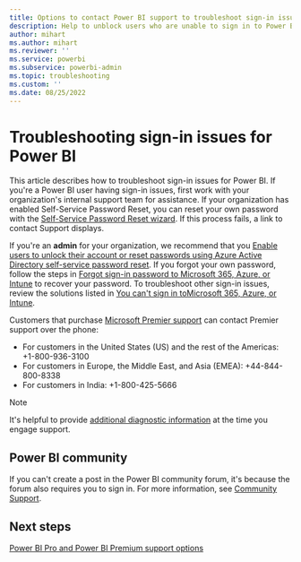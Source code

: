 ```yaml
---
title: Options to contact Power BI support to troubleshoot sign-in issues
description: Help to unblock users who are unable to sign in to Power BI and need to contact support
author: mihart
ms.author: mihart
ms.reviewer: ''
ms.service: powerbi
ms.subservice: powerbi-admin
ms.topic: troubleshooting
ms.custom: ''
ms.date: 08/25/2022
---
```


# Troubleshooting sign-in issues for Power BI

This article describes how to troubleshoot sign-in issues for Power BI. If you're a Power BI user having sign-in issues, first work with your organization's internal support team for assistance. If your organization has enabled Self-Service Password Reset, you can reset your own password with the [Self-Service Password Reset wizard](https://passwordreset.microsoftonline.com/). If this process fails, a link to contact Support displays.

If you're an **admin** for your organization, we recommend that you [Enable users to unlock their account or reset passwords using Azure Active Directory self-service password reset](https://docs.microsoft.com/azure/active-directory/authentication/tutorial-enable-sspr). If you forgot your own password, follow the steps in [Forgot sign-in password to Microsoft 365, Azure, or Intune](https://docs.microsoft.com/microsoft-365/troubleshoot/sign-in/forgot-sign-in-password) to recover your password. To troubleshoot other sign-in issues, review the solutions listed in [You can't sign in toMicrosoft 365, Azure, or Intune](https://docs.microsoft.com/microsoft-365/troubleshoot/sign-in/sign-in-to-office-365-azure-intune).

Customers that purchase [Microsoft Premier support](https://support.microsoft.com/premier) can contact Premier support over the phone:

* For customers in the United States (US) and the rest of the Americas: +1-800-936-3100
* For customers in Europe, the Middle East, and Asia (EMEA): +44-844-800-8338
* For customers in India: +1-800-425-5666

> [!Note]
> It's helpful to provide [additional diagnostic information](service-admin-capturing-additional-diagnostic-information-for-power-bi.md) at the time you engage support.

## Power BI community

If you can't create a post in the Power BI community forum, it's because the forum also requires you to sign in. For more information, see [Community Support](https://community.powerbi.com/t5/Community-Support/ct-p/PBI_CommunitySupport).

## Next steps

[Power BI Pro and Power BI Premium support options](service-support-options.md)
